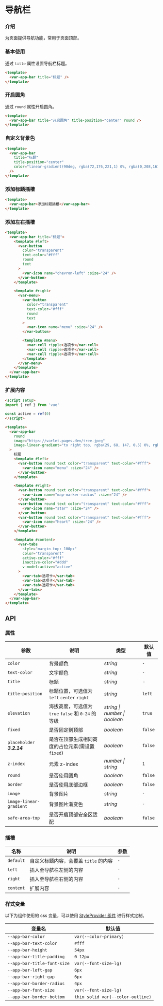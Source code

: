 # 导航栏

### 介绍

为页面提供导航功能，常用于页面顶部。

### 基本使用

通过 `title` 属性设置导航栏标题。

```html
<template>
  <var-app-bar title="标题" />
</template>
```

### 开启圆角

通过 `round` 属性开启圆角。

```html
<template>
  <var-app-bar title="开启圆角" title-position="center" round />
</template>
```

### 自定义背景色

```html
<template>
  <var-app-bar
    title="标题" 
    title-position="center" 
    color="linear-gradient(90deg, rgba(72,176,221,1) 0%, rgba(0,208,161,1) 100%)"
  />
</template>
```

### 添加标题插槽

```html
<template>
  <var-app-bar>添加标题插槽</var-app-bar>
</template>
```

### 添加左右插槽

```html
<template>
  <var-app-bar title="标题">
    <template #left>
      <var-button
        color="transparent"
        text-color="#fff"
        round
        text
      >
        <var-icon name="chevron-left" :size="24" />
      </var-button>
    </template>

    <template #right>
      <var-menu>
        <var-button
          color="transparent"
          text-color="#fff"
          round
          text
        >
          <var-icon name="menu" :size="24" />
        </var-button>

        <template #menu>
          <var-cell ripple>选项卡</var-cell>
          <var-cell ripple>选项卡</var-cell>
          <var-cell ripple>选项卡</var-cell>
        </template>
      </var-menu>
    </template>
  </var-app-bar>
</template>
```

### 扩展内容

```html
<script setup>
import { ref } from 'vue'

const active = ref(0)
</script>

<template>
  <var-app-bar
    round
    image="https://varlet.pages.dev/tree.jpeg"
    image-linear-gradient="to right top, rgba(29, 68, 147, 0.5) 0%, rgba(74, 198, 170, 0.9) 100%"
  >
    标题
    <template #left>
      <var-button round text color="transparent" text-color="#fff">
        <var-icon name="menu" :size="24" />
      </var-button>
    </template>

    <template #right>
      <var-button round text color="transparent" text-color="#fff">
        <var-icon name="map-marker-radius" :size="24" />
      </var-button>
      <var-button round text color="transparent" text-color="#fff">
        <var-icon name="star" :size="24" />
      </var-button>
      <var-button round text color="transparent" text-color="#fff">
        <var-icon name="heart" :size="24" />
      </var-button>
    </template>

    <template #content>
      <var-tabs
        style="margin-top: 100px"
        color="transparent"
        active-color="#fff"
        inactive-color="#ddd"
        v-model:active="active"
      >
        <var-tab>选项卡</var-tab>
        <var-tab>选项卡</var-tab>
        <var-tab>选项卡</var-tab>
      </var-tabs>
    </template>
  </var-app-bar>
</template>
```

## API

### 属性

| 参数               | 说明                                | 类型 | 默认值     |
|------------------|-----------------------------------| ---- |---------|
| `color`          | 背景颜色                              | _string_ | `-`     |
| `text-color`     | 文字颜色                              | _string_ | `-`     |
| `title`          | 标题                                | _string_ | -       |
| `title-position` | 标题位置，可选值为 `left` `center` `right` | _string_ | `left`  |
| `elevation` | 海拔高度，可选值为 `true` `false` 和 `0-24` 的等级 | _string \| number \| boolean_|   `true`    |
| `fixed`          | 是否固定到顶部                            | _boolean_ | `false` |
| `placeholder`  ***3.2.14***   | 是否在顶部生成相同高度的占位元素(需设置 `fixed`)  | _boolean_ | `false` |
| `z-index`          | 元素 z-index                            | _number \| string_ | `1` |
| `round`          | 是否使用圆角                            | _boolean_ | `false` |
| `border`          | 是否使用底部边框                            | _boolean_ | `false` |
| `image`          | 背景图片                            | _string_ | `-` |
| `image-linear-gradient` | 背景图片渐变色 | _string_ | `-` |
| `safe-area-top` | 是否开启顶部安全区适配 | _boolean_ | `false` |

### 插槽

| 名称 | 说明 | 参数 |
| ---- | ---- | ----|
| `default` | 自定义标题内容，会覆盖 `title` 的内容 | `-` |
| `left` | 插入至导航栏左侧的内容 | `-` |
| `right` | 插入至导航栏右侧的内容 | `-` |
| `content` | 扩展内容 | `-` |

### 样式变量

以下为组件使用的 css 变量，可以使用 [StyleProvider 组件](#/zh-CN/style-provider) 进行样式定制。

| 变量名                       | 默认值 |
|---------------------------| --- |
| `--app-bar-color`         | `var(--color-primary)` |
| `--app-bar-text-color`    | `#fff` |
| `--app-bar-height`        | `54px` |
| `--app-bar-title-padding` | `0 12px` |
| `--app-bar-title-font-size` | `var(--font-size-lg)` |
| `--app-bar-left-gap`      | `6px` |
| `--app-bar-right-gap`     | `6px` |
| `--app-bar-border-radius` | `4px` |
| `--app-bar-font-size` | `var(--font-size-lg)` |
| `--app-bar-border-bottom` | `thin solid var(--color-outline)` |
